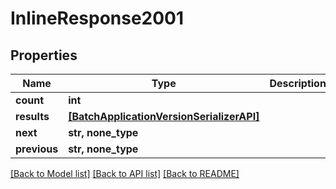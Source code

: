 # InlineResponse2001

## Properties
Name | Type | Description | Notes
------------ | ------------- | ------------- | -------------
**count** | **int** |  | 
**results** | [**[BatchApplicationVersionSerializerAPI]**](BatchApplicationVersionSerializerAPI.md) |  | 
**next** | **str, none_type** |  | [optional] 
**previous** | **str, none_type** |  | [optional] 

[[Back to Model list]](../README.md#documentation-for-models) [[Back to API list]](../README.md#documentation-for-api-endpoints) [[Back to README]](../README.md)



